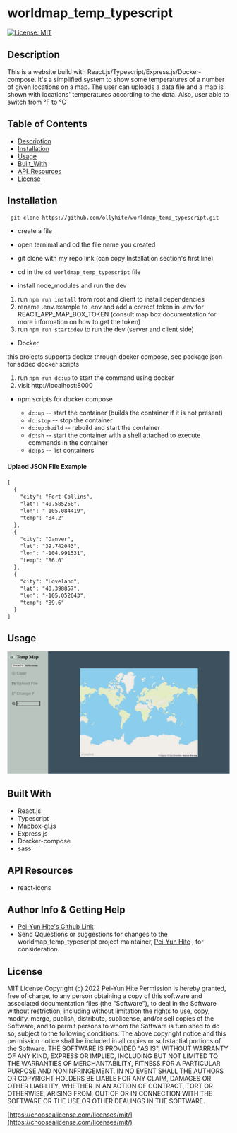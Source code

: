 # worldmap_temp_typescript

[![License: MIT](https://img.shields.io/badge/License-MIT-yellow.svg)](https://opensource.org/licenses/MIT)

## Description

This is a website build with React.js/Typescript/Express.js/Docker-compose. It's a simplified system to show some temperatures of a number of given locations on a map. The user can uploads a data file and a map is shown with locations' temperatures according to the data. Also, user able to switch from °F to °C

## Table of Contents

- [Description](#description)
- [Installation](#installation)
- [Usage](#usage)
- [Built_With](#built-with)
- [API_Resources](#api-resources)
- [License](#license)

## Installation

```
 git clone https://github.com/ollyhite/worldmap_temp_typescript.git
```

- create a file
- open ternimal and cd the file name you created
- git clone with my repo link (can copy Installation section's first line)
- cd in the `cd worldmap_temp_typescript` file

- install node_modules and run the dev

1. run `npm run install` from root and client to install dependencies
2. rename .env.example to .env and add a correct token in .env for REACT_APP_MAP_BOX_TOKEN
   (consult map box documentation for more information on how to get the token)
3. run `npm run start:dev` to run the dev (server and client side)

- Docker

this projects supports docker through docker compose, see package.json for added docker scripts

1. run `npm run dc:up` to start the command using docker
2. visit http://localhost:8000

- npm scripts for docker compose

  - `dc:up` -- start the container (builds the container if it is not present)
  - `dc:stop` -- stop the container
  - `dc:up:build` -- rebuild and start the container
  - `dc:sh` -- start the container with a shell attached to execute commands in the container
  - `dc:ps` -- list containers

#### Uplaod JSON File Example

```
[
  {
    "city": "Fort Collins",
    "lat": "40.585258",
    "lon": "-105.084419",
    "temp": "84.2"
  },
  {
    "city": "Danver",
    "lat": "39.742043",
    "lon": "-104.991531",
    "temp": "86.0"
  },
  {
    "city": "Loveland",
    "lat": "40.398857",
    "lon": "-105.052643",
    "temp": "89.6"
  }
]

```

## Usage

![screenshot](./client/src/components/images/worldmap_temp_screenshot.png)

## Built With

- React.js
- Typescript
- Mapbox-gl.js
- Express.js
- Dorcker-compose
- sass

## API Resources

- react-icons

## Author Info & Getting Help

- [Pei-Yun Hite's Github Link](https://github.com/ollyhite)
- Send Qquestions or suggestions for changes to the worldmap_temp_typescript project maintainer, [Pei-Yun Hite](mailto:peiyunhite@gmail.com?subject=[GitHub]%20worldmap_temp_typescript%20) , for consideration.

## License

MIT License
Copyright (c) 2022 Pei-Yun Hite
Permission is hereby granted, free of charge, to any person obtaining a copy of this software and associated documentation files (the "Software"), to deal in the Software without restriction, including without limitation the rights to use, copy, modify, merge, publish, distribute, sublicense, and/or sell copies of the Software, and to permit persons to whom the Software is furnished to do so, subject to the following conditions:
The above copyright notice and this permission notice shall be included in all copies or substantial portions of the Software.
THE SOFTWARE IS PROVIDED "AS IS", WITHOUT WARRANTY OF ANY KIND, EXPRESS OR IMPLIED, INCLUDING BUT NOT LIMITED TO THE WARRANTIES OF MERCHANTABILITY, FITNESS FOR A PARTICULAR PURPOSE AND NONINFRINGEMENT. IN NO EVENT SHALL THE AUTHORS OR COPYRIGHT HOLDERS BE LIABLE FOR ANY CLAIM, DAMAGES OR OTHER LIABILITY, WHETHER IN AN ACTION OF CONTRACT, TORT OR OTHERWISE, ARISING FROM, OUT OF OR IN CONNECTION WITH THE SOFTWARE OR THE USE OR OTHER DEALINGS IN THE SOFTWARE.

[https://choosealicense.com/licenses/mit/](https://choosealicense.com/licenses/mit/)
